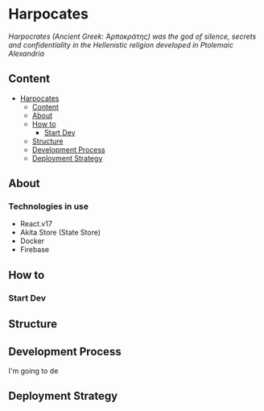 # Harpocates

*Harpocrates (Ancient Greek: Ἁρποκράτης) was the god of silence, secrets and confidentiality in the Hellenistic religion developed in Ptolemaic Alexandria*

## Content
- [Harpocates](#harpocates)
  - [Content](#content)
  - [About](#about)
  - [How to](#how-to)
    - [Start Dev](#start-dev)
  - [Structure](#structure)
  - [Development Process](#development-process)
  - [Deployment Strategy](#deployment-strategy)

## About
### Technologies in use

- React.v17
- Akita Store (State Store)
- Docker
- Firebase

## How to
### Start Dev

## Structure

## Development Process

I'm going to de

## Deployment Strategy
